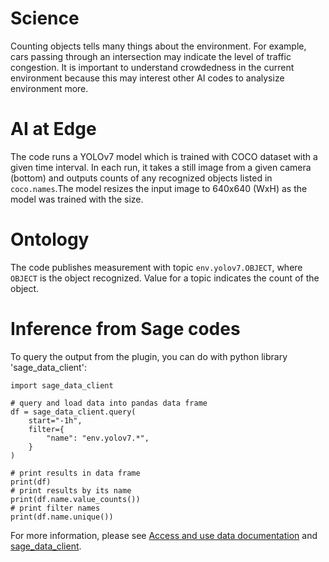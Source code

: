 # Science

Counting objects tells many things about the environment. For example, cars passing through an intersection may indicate the level of traffic congestion. It is important to understand crowdedness in the current environment because this may interest other AI codes to analysize environment more.

# AI at Edge

The code runs a YOLOv7 model which is trained with COCO dataset with a given time interval. In each run, it takes a still image from a given camera (bottom) and outputs counts of any recognized objects listed in `coco.names`.The model resizes the input image to 640x640 (WxH) as the model was trained with the size.

# Ontology

The code publishes measurement with topic `env.yolov7.OBJECT`, where `OBJECT` is the object recognized. Value for a topic indicates the count of the object.

# Inference from Sage codes
To query the output from the plugin, you can do with python library 'sage_data_client':
```
import sage_data_client

# query and load data into pandas data frame
df = sage_data_client.query(
    start="-1h",
    filter={
        "name": "env.yolov7.*",
    }
)

# print results in data frame
print(df)
# print results by its name
print(df.name.value_counts())
# print filter names
print(df.name.unique())
```
For more information, please see [Access and use data documentation](https://docs.sagecontinuum.org/docs/tutorials/accessing-data) and [sage_data_client](https://pypi.org/project/sage-data-client/).
